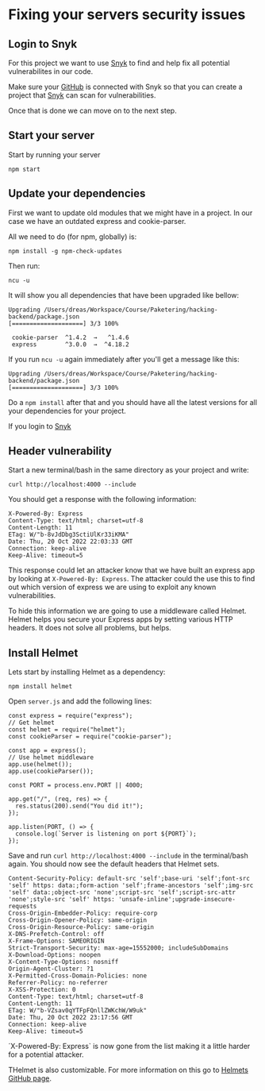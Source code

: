 # Fixing your servers security issues

## Login to Snyk
For this project we want to use [Snyk](https://app.snyk.io/login?cta=login&loc=nav&page=homepage) to find and help fix all potential vulnerabilites in our code.

Make sure your [GitHub](https://github.com/) is connected with Snyk so that you can create a project that [Snyk](https://app.snyk.io/login?cta=login&loc=nav&page=homepage) can scan for vulnerabilities. 

Once that is done we can move on to the next step.
## Start your server
Start by running your server
```
npm start
```

## Update your dependencies
First we want to update old modules that we might have in a project. In our case we have an outdated express and cookie-parser. 

All we need to do (for npm, globally) is:
```
npm install -g npm-check-updates
```
Then run:
```
ncu -u
```
It will show you all dependencies that have been upgraded like bellow:
```
Upgrading /Users/dreas/Workspace/Course/Paketering/hacking-backend/package.json
[====================] 3/3 100%

 cookie-parser  ^1.4.2  →   ^1.4.6
 express        ^3.0.0  →  ^4.18.2
```
If you run `ncu -u` again immediately after you'll get a message like this:
```
Upgrading /Users/dreas/Workspace/Course/Paketering/hacking-backend/package.json
[====================] 3/3 100%
```
Do a `npm install` after that and you should have all the latest versions for all your dependencies for your project.

If you login to [Snyk](https://app.snyk.io/login?cta=login&loc=nav&page=homepage) 

## Header vulnerability
Start a new terminal/bash in the same directory as your project and write:
```
curl http://localhost:4000 --include
```
You should get a response with the following information:
```
X-Powered-By: Express
Content-Type: text/html; charset=utf-8
Content-Length: 11
ETag: W/"b-8vJdDbg3SctiUlKr33iKMA"
Date: Thu, 20 Oct 2022 22:03:33 GMT
Connection: keep-alive
Keep-Alive: timeout=5
```
This response could let an attacker know that we have built an express app by looking at `X-Powered-By: Express`. The attacker could the use this to find out which version of express we are using to exploit any known vulnerabilities.

To hide this information we are going to use a middleware called Helmet. Helmet helps you secure your Express apps by setting various HTTP headers. It does not solve all problems, but helps.

## Install Helmet
Lets start by installing Helmet as a dependency:
```
npm install helmet
```
Open `server.js` and add the following lines:
```
const express = require("express");
// Get helmet
const helmet = require("helmet");
const cookieParser = require("cookie-parser");

const app = express();
// Use helmet middleware
app.use(helmet());
app.use(cookieParser());

const PORT = process.env.PORT || 4000;

app.get("/", (req, res) => {
  res.status(200).send("You did it!");
});

app.listen(PORT, () => {
  console.log(`Server is listening on port ${PORT}`);
});
```
Save and run `curl http://localhost:4000 --include` in the terminal/bash again. You should now see the default headers that Helmet sets.
```
Content-Security-Policy: default-src 'self';base-uri 'self';font-src 'self' https: data:;form-action 'self';frame-ancestors 'self';img-src 'self' data:;object-src 'none';script-src 'self';script-src-attr 'none';style-src 'self' https: 'unsafe-inline';upgrade-insecure-requests
Cross-Origin-Embedder-Policy: require-corp
Cross-Origin-Opener-Policy: same-origin
Cross-Origin-Resource-Policy: same-origin
X-DNS-Prefetch-Control: off
X-Frame-Options: SAMEORIGIN
Strict-Transport-Security: max-age=15552000; includeSubDomains
X-Download-Options: noopen
X-Content-Type-Options: nosniff
Origin-Agent-Cluster: ?1
X-Permitted-Cross-Domain-Policies: none
Referrer-Policy: no-referrer
X-XSS-Protection: 0
Content-Type: text/html; charset=utf-8
Content-Length: 11
ETag: W/"b-VZsav0qYTFpFQnllZWKchW/W9uk"
Date: Thu, 20 Oct 2022 23:17:56 GMT
Connection: keep-alive
Keep-Alive: timeout=5
```
´X-Powered-By: Express` is now gone from the list making it a little harder for a potential attacker.

THelmet is also customizable. For more information on this go to [Helmets GitHub page](https://helmetjs.github.io/).
